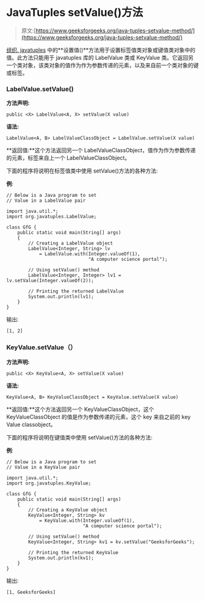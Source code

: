 # JavaTuples setValue()方法

> 原文:[https://www.geeksforgeeks.org/java-tuples-setvalue-method/](https://www.geeksforgeeks.org/java-tuples-setvalue-method/)

[组织. javatuples](https://www.geeksforgeeks.org/javatuples-introduction/) 中的**设置值()**方法用于设置标签值类对象或键值类对象中的值。此方法只能用于 javatuples 库的 LabelValue 类或 KeyValue 类。它返回另一个类对象，该类对象的值作为作为参数传递的元素，以及来自前一个类对象的键或标签。

### LabelValue.setValue()

**方法声明:**

```
public <X> LabelValue<A, X> setValue(X value)
```

**语法:**

```
LabelValue<A, B> LabelValueClassObject = LabelValue.setValue(X value)
```

**返回值:**这个方法返回另一个 LabelValueClassObject，值作为作为参数传递的元素，标签来自上一个 LabelValueClassObject。

下面的程序将说明在标签值类中使用 setValue()方法的各种方法:

**例**:

```
// Below is a Java program to set
// Value in a LabelValue pair

import java.util.*;
import org.javatuples.LabelValue;

class GfG {
    public static void main(String[] args)
    {
        // Creating a LabelValue object
        LabelValue<Integer, String> lv
            = LabelValue.with(Integer.valueOf(1),
                              "A computer science portal");

        // Using setValue() method
        LabelValue<Integer, Integer> lv1 = lv.setValue(Integer.valueOf(2));

        // Printing the returned LabelValue
        System.out.println(lv1);
    }
}
```

输出:

```
[1, 2]

```

### KeyValue.setValue（）

**方法声明:**

```
public <X> KeyValue<A, X> setValue(X value)
```

**语法:**

```
KeyValue<A, B> KeyValueClassObject = KeyValue.setValue(X value)
```

**返回值:**这个方法返回另一个 KeyValueClassObject，这个 KeyValueClassObject 的值是作为参数传递的元素，这个 key 来自之前的 key Value classobject。

下面的程序将说明在键值类中使用 setValue()方法的各种方法:

**例**:

```
// Below is a Java program to set
// Value in a KeyValue pair

import java.util.*;
import org.javatuples.KeyValue;

class GfG {
    public static void main(String[] args)
    {
        // Creating a KeyValue object
        KeyValue<Integer, String> kv
            = KeyValue.with(Integer.valueOf(1),
                            "A computer science portal");

        // Using setValue() method
        KeyValue<Integer, String> kv1 = kv.setValue("GeeksforGeeks");

        // Printing the returned KeyValue
        System.out.println(kv1);
    }
}
```

输出:

```
[1, GeeksforGeeks]

```